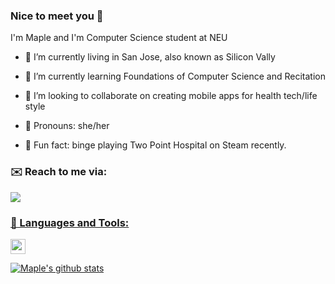 ### Nice to meet you 👋

I'm Maple and I'm Computer Science student at NEU
- 🔭 I’m currently living in San Jose, also known as Silicon Vally 
- 🤔 I’m currently learning Foundations of Computer Science and Recitation
- 🌱 I’m looking to collaborate on creating mobile apps for health tech/life style

- 🍁 Pronouns: she/her
- 🏥 Fun fact: binge playing Two Point Hospital on Steam recently.

### ✉️ Reach to me via:
<p align="left">
<a href="https://www.linkedin.com/in/maplez/">
  <img src="https://img.shields.io/badge/linkedin-%230077B5.svg?&style=for-the-badge&logo=linkedin&logoColor=white"/>
</p>

### 🧰 Languages and Tools:
<p align="left">
<code><img height="24" src="https://github.com/abranhe/programming-languages-logos/blob/master/src/python/python.png"></code>  
</p>

[![Maple's github stats](https://github-readme-stats.vercel.app/api?username=maplezhu7&show_icons=true&theme=slateorange)](https://github.com/maplezhu7/github-readme-stats)


